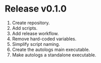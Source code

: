 # Release v0.1.0

1. Create repository.
1. Add scripts.
1. Add release workflow.
1. Remove hard-coded variables.
1. Simplify script naming.
1. Create the autologs main executable.
1. Make autologs a standalone executable.